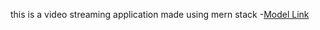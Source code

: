 this is a video streaming application made using mern stack
-[Model Link](https://app.eraser.io/workspace/YtPqZ1VogxGy1jzIDkzj)